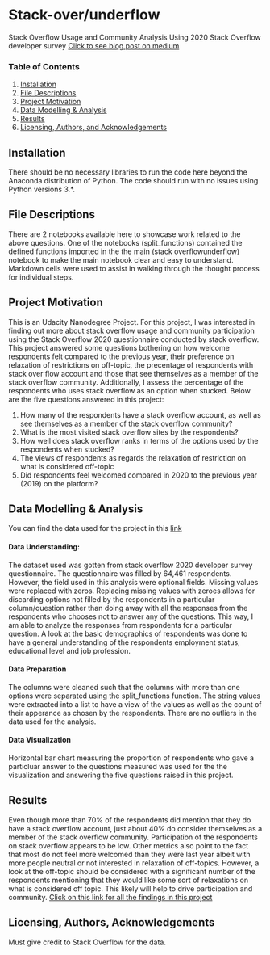 
# Stack-over/underflow
Stack Overflow Usage and Community Analysis Using 2020 Stack Overflow developer survey 
[Click to see blog post on medium](https://gpsalm.medium.com/stack-over-under-flow-572e46f2be53) 


### Table of Contents

1. [Installation](#installation)
2. [File Descriptions](#files)
3. [Project Motivation](#motivation)
4. [Data Modelling & Analysis](#modelling&analysis)
5. [Results](#results)
6. [Licensing, Authors, and Acknowledgements](#licensing)


## Installation <a name="installation"></a>

There should be no necessary libraries to run the code here beyond the Anaconda distribution of Python.  The code should run with no issues using Python versions 3.*.


## File Descriptions <a name="files"></a>

There are 2 notebooks available here to showcase work related to the above questions.  One of the notebooks (split_functions) contained the defined functions imported in the the main (stack overflowunderflow) notebook to make the main notebook clear and easy to understand. Markdown cells were used to assist in walking through the thought process for individual steps.  


## Project Motivation <a name="motivation"></a>
This is an Udacity Nanodegree Project. For this project, I was interested in finding out more about stack overflow usage and community participation using the Stack Overflow 2020 questionnaire conducted by stack overflow. This project answered some questions bothering on how welcome respondents felt compared to the previous year, their preference on relaxation of restrictions on off-topic, the precentage of respondents with stack over flow account and those that see themselves as a member of the stack overflow community.
Additionally, I assess the percentage of the respondents who uses stack overflow as an option when stucked. Below are the five questions answered in this project:

1. 	How many of the respondents have a stack overflow account, as well as see themselves as a member of the stack overflow community?
2.	What is the most visited stack overflow sites by the respondents?
3.	How well does stack overflow ranks in terms of the options used by the respondents when stucked?
4.	The views of respondents as regards the relaxation of restriction on what is considered off-topic
5.	Did respondents feel welcomed compared in 2020 to the previous year (2019) on the platform?

## Data Modelling & Analysis <a name = "modelling&analysis"></a>
You can find the data used for the project in this [link](https://insights.stackoverflow.com/survey)
#### Data Understanding:
The dataset used was gotten from stack overflow 2020 developer survey questionnaire.
The questionnaire was filled by 64,461 respondents. However, the field used in this analysis were optional fields. Missing values were replaced with zeros. Replacing missing values with zeroes allows for discarding options not filled by the respondents in a particular column/question rather than doing away with all the responses from the respondents who chooses not to answer any of the questions. This way, I am able to analyze the responses from respondents for a particular question.
A look at the basic demographics of respondents was done to have a general understanding of the respondents employment status, educational level and job profession.

#### Data Preparation
The columns were cleaned such that the columns with more than one options were separated using the split_functions function. The string values were extracted into a list to have a view of the values as well as the count of their apperance as chosen by the respondents. There are no outliers in the data used for the analysis.

#### Data Visualization
Horizontal bar chart measuring the proportion of respondents who gave a particluar answer to the questions measured was used for the the visualization and answering the five questions raised in this project.


## Results<a name="results"></a>
Even though more than 70% of the respondents did mention that they do have a stack overflow account, just about 40% do consider themselves as a member of the stack overflow community. Participation of the respondents on stack overflow appears to be low. Other metrics also point to the fact that most do not feel more welcomed than they were last year albeit with more people neutral or not interested in relaxation of off-topics. However, a look at the off-topic should be considered with a significant number of the respondents mentioning that they would like some sort of relaxations on what is considered off topic. This likely will help to drive participation and community.
[Click on this link for all the findings in this project](https://gpsalm.medium.com/stack-over-under-flow-572e46f2be53) 




## Licensing, Authors, Acknowledgements<a name="licensing"></a>

Must give credit to Stack Overflow for the data.

